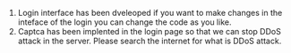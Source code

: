 1. Login interface has been dveleoped if you want to make changes in the inteface of the login you can change the code as you like.
2. Captca has been implented in the login page so that we can stop DDoS attack in the server. Please search the internet for what is DDoS attack.
